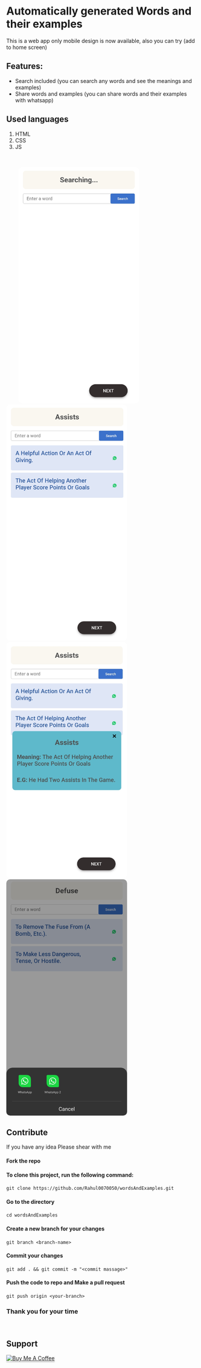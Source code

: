 
# Automatically generated Words and their examples

This is a web app only mobile design is now available, also you can try (add to home screen)

## Features:

* Search included (you can search any words and see the meanings and examples)
* Share words and examples (you can share words and their examples with whatsapp)

## Used languages
 1. HTML
 2. CSS
 3. JS

<br/>

&nbsp;&nbsp;&nbsp;&nbsp;&nbsp;&nbsp;&nbsp;&nbsp;<img src="images/image002.jpg" alt="" style="width: 20rem;height: 39rem;border-radius: 10px;"> &nbsp;&nbsp;&nbsp;&nbsp;&nbsp;&nbsp;&nbsp;&nbsp;
&nbsp;&nbsp;&nbsp;&nbsp;&nbsp;&nbsp;&nbsp;&nbsp;<img src="images/image005.png" alt="" style="width: 20rem;height: 39rem;border-radius: 10px;"> &nbsp;&nbsp;&nbsp;&nbsp;&nbsp;&nbsp;&nbsp;&nbsp;
&nbsp;&nbsp;&nbsp;&nbsp;&nbsp;&nbsp;&nbsp;&nbsp;<img src="images/image001.jpg" alt="" style="width: 20rem;height: 39rem;border-radius: 10px;">&nbsp;&nbsp;&nbsp;&nbsp;&nbsp;&nbsp;&nbsp;&nbsp;
&nbsp;&nbsp;&nbsp;&nbsp;&nbsp;&nbsp;&nbsp;&nbsp;<img src="images/image004.jpg" alt="" style="width: 20rem;height: 39rem;border-radius: 10px;"> &nbsp;&nbsp;&nbsp;&nbsp;&nbsp;&nbsp;&nbsp;&nbsp; 

## Contribute

If you have any idea Please shear with me

#### Fork the repo

#### To clone this project, run the following command:
```git
git clone https://github.com/Rahul0070050/wordsAndExamples.git
```

#### Go to the directory
```git
cd wordsAndExamples
```

#### Create a new branch for your changes
```git
git branch <branch-name>
```

#### Commit your changes
```git
git add . && git commit -m "<commit massage>"
```

#### Push the code to repo and Make a pull request
```git
git push origin <your-branch>
```

### Thank you for your time

<br/>

## Support

<a href="https://www.buymeacoffee.com/rahulor0070050" target="_blank"><img src="https://www.buymeacoffee.com/assets/img/custom_images/purple_img.png" alt="Buy Me A Coffee" style="height: 41px !important;width: 174px !important;box-shadow: 0px 3px 2px 0px rgba(190, 190, 190, 0.5) !important;-webkit-box-shadow: 0px 3px 2px 0px rgba(190, 190, 190, 0.5) !important;" ></a>